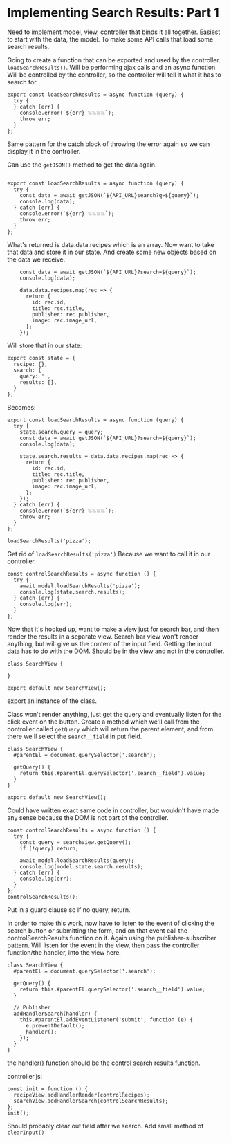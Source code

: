 # Implementing Search Results: Part 1

Need to implement model, view, controller that binds it all together. Easiest to start with the data, the model. To make some API calls that load some search results.

Going to create a function that can be exported and used by the controller. `loadSearchResults()`. Will be performing ajax calls and an async function. Will be controlled by the controller, so the controller will tell it what it has to search for.

```
export const loadSearchResults = async function (query) {
  try {
  } catch (err) {
    console.error(`${err} 💥💥💥💥`);
    throw err;
  }
};
```

Same pattern for the catch block of throwing the error again so we can display it in the controller.

Can use the `getJSON()` method to get the data again.

```

export const loadSearchResults = async function (query) {
  try {
    const data = await getJSON(`${API_URL}search?q=${query}`);
    console.log(data);
  } catch (err) {
    console.error(`${err} 💥💥💥💥`);
    throw err;
  }
};

```

What's returned is data.data.recipes which is an array.
Now want to take that data and store it in our state. And create some new objects based on the data we receive.

```
    const data = await getJSON(`${API_URL}?search=${query}`);
    console.log(data);

    data.data.recipes.map(rec => {
      return {
        id: rec.id,
        title: rec.title,
        publisher: rec.publisher,
        image: rec.image_url,
      };
    });
```

Will store that in our state:

```
export const state = {
  recipe: {},
  search: {
    query: '',
    results: [],
  }
};
```

Becomes:

```
export const loadSearchResults = async function (query) {
  try {
    state.search.query = query;
    const data = await getJSON(`${API_URL}?search=${query}`);
    console.log(data);

    state.search.results = data.data.recipes.map(rec => {
      return {
        id: rec.id,
        title: rec.title,
        publisher: rec.publisher,
        image: rec.image_url,
      };
    });
  } catch (err) {
    console.error(`${err} 💥💥💥💥`);
    throw err;
  }
};

loadSearchResults('pizza');
```

Get rid of `loadSearchResults('pizza')` Because we want to call it in our controller.

```
const controlSearchResults = async function () {
  try {
    await model.loadSearchResults('pizza');
    console.log(state.search.results);
  } catch (err) {
    console.log(err);
  }
};
```

Now that it's hooked up, want to make a view just for search bar, and then render the results in a separate view.
Search bar view won't render anything, but will give us the content of the input field. Getting the input data has to do with the DOM. Should be in the view and not in the controller.

```
class SearchView {

}

export default new SearchView();
```

export an instance of the class.

Class won't render anything, just get the query and eventually listen for the click event on the button. Create a method which we'll call from the controller called `getQuery` which will return the parent element, and from there we'll select the `search__field` in put field.

```
class SearchView {
  #parentEl = document.querySelector('.search');

  getQuery() {
    return this.#parentEl.querySelector('.search__field').value;
  }
}

export default new SearchView();

```

Could have written exact same code in controller, but wouldn't have made any sense because the DOM is not part of the controller.

```
const controlSearchResults = async function () {
  try {
    const query = searchView.getQuery();
    if (!query) return;

    await model.loadSearchResults(query);
    console.log(model.state.search.results);
  } catch (err) {
    console.log(err);
  }
};
controlSearchResults();
```

Put in a guard clause so if no query, return.

In order to make this work, now have to listen to the event of clicking the search button or submitting the form, and on that event call the controlSearchResults function on it. Again using the publisher-subscriber pattern. Will listen for the event in the view, then pass the controller function/the handler, into the view here.

```
class SearchView {
  #parentEl = document.querySelector('.search');

  getQuery() {
    return this.#parentEl.querySelector('.search__field').value;
  }

  // Publisher
  addHandlerSearch(handler) {
    this.#parentEl.addEventListener('submit', function (e) {
      e.preventDefault();
      handler();
    });
  }
}
```

the handler() function should be the control search results function.

controller.js:

```
const init = function () {
  recipeView.addHandlerRender(controlRecipes);
  searchView.addHandlerSearch(controlSearchResults);
};
init();
```

Should probably clear out field after we search. Add small method of `clearInput()`
